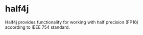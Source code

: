 # half4j
Half4j provides functionality for working with half precision (FP16) according to IEEE 754 standard.
